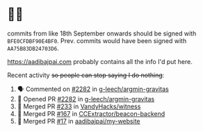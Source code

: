 # 👋🏻
<!--
**aadibajpai/aadibajpai** is a ✨ _special_ ✨ repository because its `README.md` (this file) appears on your GitHub profile.
-->
commits from like 18th September onwards should be signed with `BFE0CFDBF90E4BF0`. Prev. commits would have been signed with `AA75B83DB24703D6`.

https://aadibajpai.com probably contains all the info I'd put here.

Recent activity ~~so people can stop saying I do nothing~~:
<!--START_SECTION:activity-->
1. 🗣 Commented on [#2282](https://github.com/g-leech/argmin-gravitas/issues/2282) in [g-leech/argmin-gravitas](https://github.com/g-leech/argmin-gravitas)
2. 💪 Opened PR [#2282](https://github.com/g-leech/argmin-gravitas/pull/2282) in [g-leech/argmin-gravitas](https://github.com/g-leech/argmin-gravitas)
3. 🎉 Merged PR [#233](https://github.com/VandyHacks/witness/pull/233) in [VandyHacks/witness](https://github.com/VandyHacks/witness)
4. 🎉 Merged PR [#167](https://github.com/CCExtractor/beacon-backend/pull/167) in [CCExtractor/beacon-backend](https://github.com/CCExtractor/beacon-backend)
5. 🎉 Merged PR [#17](https://github.com/aadibajpai/my-website/pull/17) in [aadibajpai/my-website](https://github.com/aadibajpai/my-website)
<!--END_SECTION:activity-->
